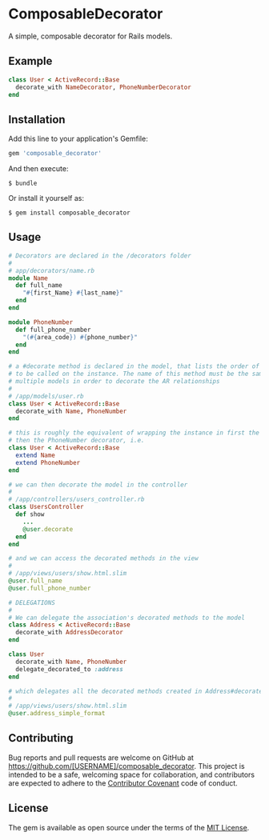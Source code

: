 # ComposableDecorator

A simple, composable decorator for Rails models.

## Example
```ruby
class User < ActiveRecord::Base
  decorate_with NameDecorator, PhoneNumberDecorator
end
```

## Installation

Add this line to your application's Gemfile:

```ruby
gem 'composable_decorator'
```

And then execute:

    $ bundle

Or install it yourself as:

    $ gem install composable_decorator

## Usage

```ruby
# Decorators are declared in the /decorators folder
#
# app/decorators/name.rb
module Name
  def full_name
    "#{first_Name} #{last_name}"
  end
end

module PhoneNumber
  def full_phone_number
    "(#{area_code}) #{phone_number}"
  end
end

# a #decorate method is declared in the model, that lists the order of decorators
# to be called on the instance. The name of this method must be the same across
# multiple models in order to decorate the AR relationships
#
# /app/models/user.rb
class User < ActiveRecord::Base
  decorate_with Name, PhoneNumber
end

# this is roughly the equivalent of wrapping the instance in first the Name decorator,
# then the PhoneNumber decorator, i.e.
class User < ActiveRecord::Base
  extend Name
  extend PhoneNumber
end

# we can then decorate the model in the controller
#
# /app/controllers/users_controller.rb
class UsersController
  def show
    ...
    @user.decorate
  end
end

# and we can access the decorated methods in the view
#
# /app/views/users/show.html.slim
@user.full_name
@user.full_phone_number

# DELEGATIONS
#
# We can delegate the association's decorated methods to the model
class Address < ActiveRecord::Base
  decorate_with AddressDecorator
end

class User
  decorate_with Name, PhoneNumber
  delegate_decorated_to :address
end

# which delegates all the decorated methods created in Address#decorate to User
#
# /app/views/users/show.html.slim
@user.address_simple_format
```

## Contributing

Bug reports and pull requests are welcome on GitHub at https://github.com/[USERNAME]/composable_decorator. This project is intended to be a safe, welcoming space for collaboration, and contributors are expected to adhere to the [Contributor Covenant](contributor-covenant.org) code of conduct.


## License

The gem is available as open source under the terms of the [MIT License](http://opensource.org/licenses/MIT).

